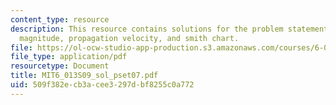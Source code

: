```yaml
---
content_type: resource
description: This resource contains solutions for the problem statements related to
  magnitude, propagation velocity, and smith chart.
file: https://ol-ocw-studio-app-production.s3.amazonaws.com/courses/6-013-electromagnetics-and-applications-spring-2009/509f382ecb3acee3297dbf8255c0a772_MIT6_013S09_sol_pset07.pdf
file_type: application/pdf
resourcetype: Document
title: MIT6_013S09_sol_pset07.pdf
uid: 509f382e-cb3a-cee3-297d-bf8255c0a772
---
```

